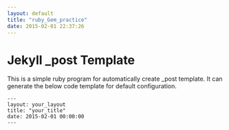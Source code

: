 ```yaml
---
layout: default
title: "ruby_Gem_practice"
date: 2015-02-01 22:37:26
---
```

# Jekyll _post Template 

This is a simple ruby program for automatically create _post template.
It can generate the below code template for default configuration.

	---
	layout: your_layout
	title: "your_title"
	date: 2015-02-01 00:00:00
	---


